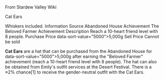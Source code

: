 From Stardew Valley Wiki

Cat Ears

Whiskers included. Information Source Abandoned House Achievement The Beloved Farmer Achievement Description Reach a 10-heart friend level with 8 people. Purchase Price data-sort-value="5000"&gt;5,000g Sell Price Cannot be sold

**Cat Ears** are a hat that can be purchased from the Abandoned House for data-sort-value="5000"&gt;5,000g after earning the "Beloved Farmer" achievement (reach a 10-heart friend level with 8 people). The hat can also be obtained from Emily's outfit services at the Desert Festival. There is a ≈2% chance\[1] to receive the gender-neutral outfit with the Cat Ears.